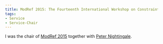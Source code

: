 ```yaml
---
title: ModRef 2015: The Fourteenth International Workshop on Constraint Modelling and Reformulation
tags:
- Service
- Service-Chair
---
```


I was the chair of [ModRef 2015](http://booleconferences.ucc.ie/cp2015workshops/modref) together with [Peter Nightingale](https://pn.host.cs.st-andrews.ac.uk/).

